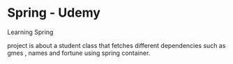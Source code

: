 # Spring - Udemy 
Learning Spring 


project is about a student class that fetches different dependencies such as gmes , names and fortune using spring container.
